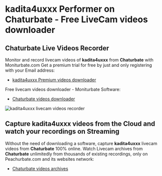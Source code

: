 # kadita4uxxx Performer on Chaturbate - Free LiveCam videos downloader

## Chaturbate Live Videos Recorder

Monitor and record livecam videos of **kadita4uxxx** from **Chaturbate** with Moniturbate.com
Get a premium trial for free by just and only registering with your Email address:
* [kadita4uxxx Premium videos downloader](https://moniturbate.com/request-demo-licence-key.html)

Free livecam videos downloader - Moniturbate Software:
* [Chaturbate videos downloader](https://moniturbate.com/moniturbate-download-software.html)

![kadita4uxxx livecam videos recorder](https://peachurnet.com/templates/moniturbate-software.png)


## Capture kadita4uxxx videos from the Cloud and watch your recordings on Streaming

Without the need of downloading a software, capture **kadita4uxxx** livecam videos from **Chaturbate** 100% online.
Watch Livecam archives from **Chaturbate** unlimitedly from thousands of existing recordings, only on Peachurbate.com and its websites network:
* [Chaturbate videos archives](https://peachurnet.com/)
